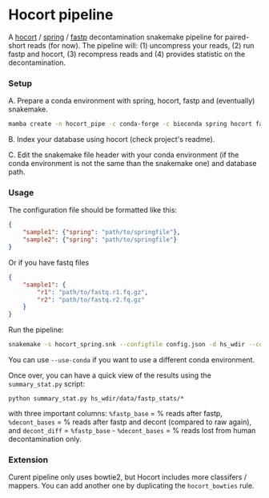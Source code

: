 # Hocort pipeline

A [hocort](https://github.com/ignasrum/hocort) / [spring](https://github.com/shubhamchandak94/Spring) / [fastp](https://github.com/OpenGene/fastp) decontamination snakemake pipeline for paired-short reads (for now). The pipeline will: (1) uncompress your reads, (2) run fastp and hocort, (3) recompress reads and (4) provides statistic on the decontamination.

### Setup

A. Prepare a conda environment with spring, hocort, fastp and (eventually) snakemake.

```bash
mamba create -n hocort_pipe -c conda-forge -c bioconda spring hocort fastp snakemake
```

B. Index your database using hocort (check project's readme).

C. Edit the snakemake file header with your conda environment (if the conda environment is not the same than the snakemake one) and database path.

### Usage

The configuration file should be formatted like this:

```json
{
	"sample1": {"spring": "path/to/springfile"},
	"sample2": {"spring": "path/to/springfile"}
}
```

Or if you have fastq files

```json
{
	"sample1": {
		"r1": "path/to/fastq.r1.fq.gz",
		"r2": "path/to/fastq.r2.fq.gz"
	}
}
```

Run the pipeline:

```bash
snakemake -s hocort_spring.snk --configfile config.json -d hs_wdir --cores 4 -np
```

You can use `--use-conda` if you want to use a different conda environment.

Once over, you can have a quick view of the results using the `summary_stat.py` script:

```
python summary_stat.py hs_wdir/data/fastp_stats/*
```

with three important columns: `%fastp_base` = % reads after fastp, `%decont_bases` = % reads after fastp and decont (compared to raw again), and `decont_diff` = `%fastp_base` - `%decont_bases` = % reads lost from human decontamination only.

### Extension

Curent pipeline only uses bowtie2, but Hocort includes more classifers / mappers. You can add another one by duplicating the `hocort_bowties` rule.